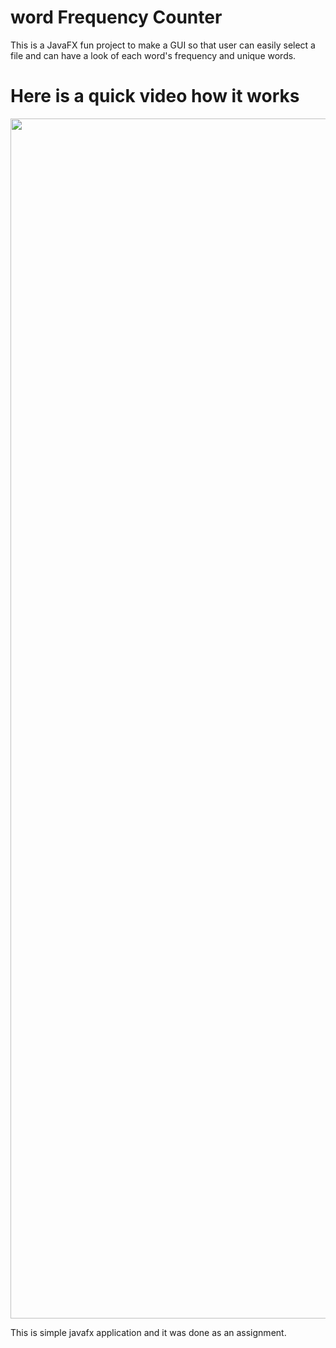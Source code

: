 # word Frequency Counter

 This is a JavaFX fun project to make a GUI so that user can easily select a file and can have a look of each word's frequency and unique words.



<h1>Here is a quick video how it works     
</h1>
<img src="/attachments/Word-Frequency-Counter.gif?raw=true" width="1920px">

This is simple javafx application and it was done as an assignment.
